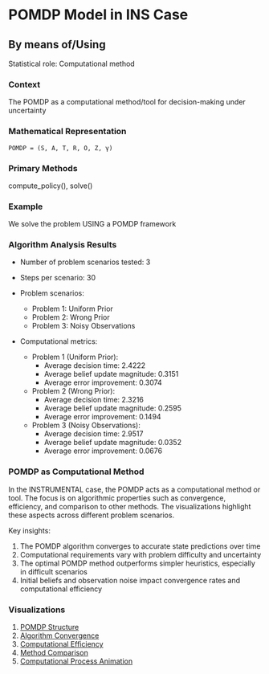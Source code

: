 # POMDP Model in INS Case

## By means of/Using

Statistical role: Computational method

### Context

The POMDP as a computational method/tool for decision-making under uncertainty

### Mathematical Representation

```
POMDP = (S, A, T, R, O, Z, γ)
```

### Primary Methods

compute_policy(), solve()

### Example

We solve the problem USING a POMDP framework

### Algorithm Analysis Results

* Number of problem scenarios tested: 3
* Steps per scenario: 30
* Problem scenarios:
  - Problem 1: Uniform Prior
  - Problem 2: Wrong Prior
  - Problem 3: Noisy Observations

* Computational metrics:
  - Problem 1 (Uniform Prior):
    * Average decision time: 2.4222
    * Average belief update magnitude: 0.3151
    * Average error improvement: 0.3074
  - Problem 2 (Wrong Prior):
    * Average decision time: 2.3216
    * Average belief update magnitude: 0.2595
    * Average error improvement: 0.1494
  - Problem 3 (Noisy Observations):
    * Average decision time: 2.9517
    * Average belief update magnitude: 0.0352
    * Average error improvement: 0.0676

### POMDP as Computational Method

In the INSTRUMENTAL case, the POMDP acts as a computational method or tool. The focus is on algorithmic properties such as convergence, efficiency, and comparison to other methods. The visualizations highlight these aspects across different problem scenarios.

Key insights:
1. The POMDP algorithm converges to accurate state predictions over time
2. Computational requirements vary with problem difficulty and uncertainty
3. The optimal POMDP method outperforms simpler heuristics, especially in difficult scenarios
4. Initial beliefs and observation noise impact convergence rates and computational efficiency

### Visualizations

1. [POMDP Structure](pomdp_structure.png)
2. [Algorithm Convergence](algorithm_convergence.png)
3. [Computational Efficiency](computational_efficiency.png)
4. [Method Comparison](method_comparison.png)
5. [Computational Process Animation](computational_process_animation.gif)
